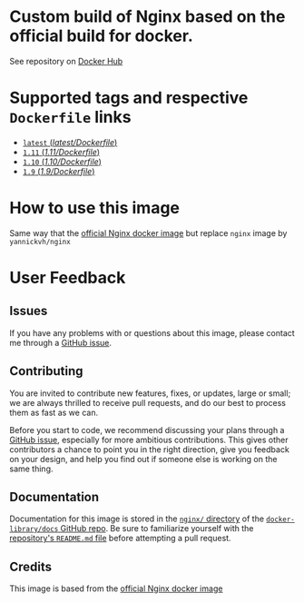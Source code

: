 # Custom build of Nginx based on the official build for docker.

See repository on [Docker Hub](https://hub.docker.com/r/yannickvh/nginx/)

# Supported tags and respective `Dockerfile` links

- [ `latest` (*latest/Dockerfile*)](https://github.com/yvh/docker-nginx/blob/master/latest/Dockerfile)
- [ `1.11` (*1.11/Dockerfile*)](https://github.com/yvh/docker-nginx/blob/master/1.11/Dockerfile)
- [ `1.10` (*1.10/Dockerfile*)](https://github.com/yvh/docker-nginx/blob/master/1.10/Dockerfile)
- [ `1.9` (*1.9/Dockerfile*)](https://github.com/yvh/docker-nginx/blob/master/1.9/Dockerfile)

# How to use this image

Same way that the [official Nginx docker image](https://hub.docker.com/_/nginx/) but replace `nginx` image by `yannickvh/nginx`

# User Feedback

## Issues

If you have any problems with or questions about this image, please contact me through a [GitHub issue](https://github.com/yvh/docker-nginx/issues).

## Contributing

You are invited to contribute new features, fixes, or updates, large or small; we are always thrilled to receive pull requests, and do our best to process them as fast as we can.

Before you start to code, we recommend discussing your plans through a [GitHub issue](https://github.com/yvh/docker-nginx/issues), especially for more ambitious contributions. This gives other contributors a chance to point you in the right direction, give you feedback on your design, and help you find out if someone else is working on the same thing.

## Documentation

Documentation for this image is stored in the [`nginx/` directory](https://github.com/docker-library/docs/tree/master/nginx) of the [`docker-library/docs` GitHub repo](https://github.com/docker-library/docs). Be sure to familiarize yourself with the [repository's `README.md` file](https://github.com/docker-library/docs/blob/master/README.md) before attempting a pull request.

## Credits

This image is based from the [official Nginx docker image](https://hub.docker.com/_/nginx/)